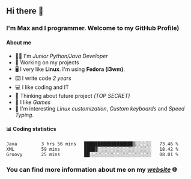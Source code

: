 ## Hi there 👋
### I'm Max and I programmer. Welcome to my GitHub Profile)

#### **About me**
- 👨‍💻 I'm _Junior Python/Java Developer_
- 📁 Working on my projects
- 🖥️ I very like **Linux**. I'm using **Fedora (i3wm)**.
- ⌨️ I write code _2 years_
- 💻 I like coding and IT
- 📃 Thinking about future project _(TOP SECRET)_
- 👾 I like _Games_
- 👀 I'm interesting _Linux customization_, _Custom keyboards_ and _Speed Typing_.

#### 📊 **Coding statistics**
<!--START_SECTION:waka-->
```text
Java         3 hrs 56 mins   ██████████████████▒░░░░░░   73.46 % 
XML          59 mins         ████▓░░░░░░░░░░░░░░░░░░░░   18.42 % 
Groovy       25 mins         ██░░░░░░░░░░░░░░░░░░░░░░░   08.01 % 
```
<!--END_SECTION:waka-->

### **You can find more information about me on my _[website](https://merive.herokuapp.com/)_ 🌐**

